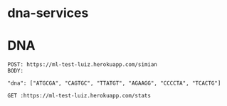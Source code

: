 # dna-services

# DNA




```
POST: https://ml-test-luiz.herokuapp.com/simian
BODY:

"dna": ["ATGCGA", "CAGTGC", "TTATGT", "AGAAGG", "CCCCTA", "TCACTG"]

```


```
GET :https://ml-test-luiz.herokuapp.com/stats


```
